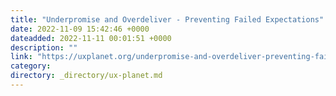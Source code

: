 ```yaml
---
title: "Underpromise and Overdeliver - Preventing Failed Expectations"
date: 2022-11-09 15:42:46 +0000
dateadded: 2022-11-11 00:01:51 +0000
description: ""
link: "https://uxplanet.org/underpromise-and-overdeliver-preventing-failed-expectations-de61e507e8d9?source=rss----819cc2aaeee0---4"
category:
directory: _directory/ux-planet.md
---
```


